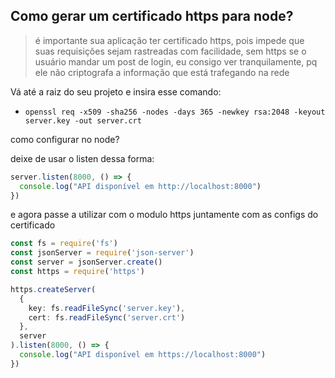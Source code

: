 ## Como gerar um certificado https para node?

> é importante sua aplicação ter certificado https, pois impede que suas requisições sejam rastreadas com facilidade, sem https se o usuário mandar um post de login, eu consigo ver tranquilamente, pq ele não criptografa a informação que está trafegando na rede

Vá até a raiz do seu projeto e insira esse comando: 
 - `openssl req -x509 -sha256 -nodes -days 365 -newkey rsa:2048 -keyout server.key -out server.crt`


como configurar no node?


deixe de usar o listen dessa forma:
```typescript
server.listen(8000, () => {
  console.log("API disponível em http://localhost:8000")
})

```

e agora passe a utilizar com o modulo https juntamente com as configs do certificado
```typescript
const fs = require('fs')
const jsonServer = require('json-server')
const server = jsonServer.create()
const https = require('https')

https.createServer(
  {
    key: fs.readFileSync('server.key'),
    cert: fs.readFileSync('server.crt')
  },
  server
).listen(8000, () => {
  console.log("API disponível em https://localhost:8000")
})
```